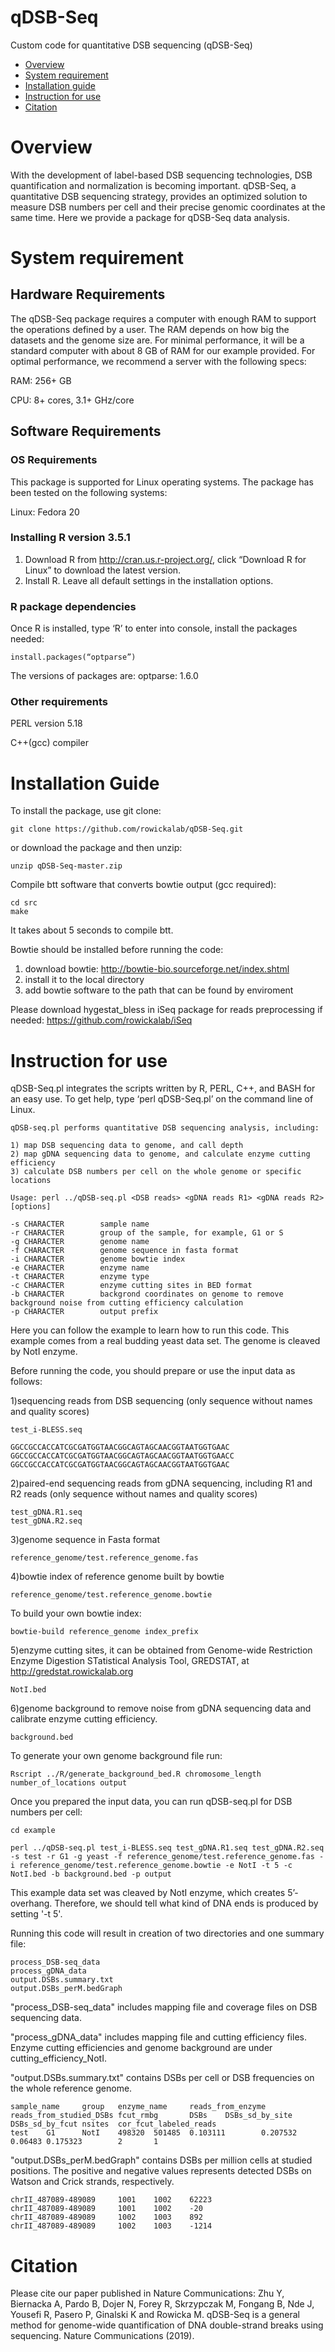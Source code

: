 # qDSB-Seq
Custom code for quantitative DSB sequencing (qDSB-Seq)

- [Overview](#Overview)
- [System requirement](#System-requirement)
- [Installation guide](#Installation-Guide)
- [Instruction for use](#Instruction-for-use)
- [Citation](#Citation)


# Overview
With the development of label-based DSB sequencing technologies, DSB quantification and normalization is becoming important. qDSB-Seq, a quantitative DSB sequencing strategy, provides an optimized solution to measure DSB numbers per cell and their precise genomic coordinates at the same time. Here we provide a package for qDSB-Seq data analysis. 

# System requirement
## Hardware Requirements
The qDSB-Seq package requires a computer with enough RAM to support the operations defined by a user. The RAM depends on how big the datasets and the genome size are. For minimal performance, it will be a standard computer with about 8 GB of RAM for our example provided. For optimal performance, we recommend a server with the following specs:

RAM: 256+ GB

CPU: 8+ cores, 3.1+ GHz/core

## Software Requirements
### OS Requirements
This package is supported for Linux operating systems. The package has been tested on the following systems:

Linux: Fedora 20

### Installing R version 3.5.1
1.	Download R from http://cran.us.r-project.org/, click “Download R for Linux” to download the latest version.
2.	Install R. Leave all default settings in the installation options.

### R package dependencies 
Once R is installed, type ‘R’ to enter into console, install the packages needed:

    install.packages(“optparse”)

The versions of packages are:
optparse: 1.6.0

### Other requirements 

PERL version 5.18

C++(gcc) compiler

# Installation Guide

To install the package, use git clone:

    git clone https://github.com/rowickalab/qDSB-Seq.git

or download the package and then unzip:

    unzip qDSB-Seq-master.zip

Compile btt software that converts bowtie output (gcc required):

    cd src
    make

It takes about 5 seconds to compile btt.

Bowtie should be installed before running the code:
1) download bowtie: http://bowtie-bio.sourceforge.net/index.shtml
2) install it to the local directory
3) add bowtie software to the path that can be found by enviroment

Please download hygestat_bless in iSeq package for reads preprocessing if needed: https://github.com/rowickalab/iSeq

# Instruction for use

qDSB-Seq.pl integrates the scripts written by R, PERL, C++, and BASH for an easy use. To get help, type ‘perl qDSB-Seq.pl’ on the command line of Linux. 

    qDSB-seq.pl performs quantitative DSB sequencing analysis, including:

    1) map DSB sequencing data to genome, and call depth
    2) map gDNA sequencing data to genome, and calculate enzyme cutting efficiency
    3) calculate DSB numbers per cell on the whole genome or specific locations

    Usage: perl ../qDSB-seq.pl <DSB reads> <gDNA reads R1> <gDNA reads R2> [options]

    -s CHARACTER        sample name
    -r CHARACTER        group of the sample, for example, G1 or S
    -g CHARACTER        genome name
    -f CHARACTER        genome sequence in fasta format
    -i CHARACTER        genome bowtie index
    -e CHARACTER        enzyme name
    -t CHARACTER        enzyme type
    -c CHARACTER        enzyme cutting sites in BED format
    -b CHARACTER        backgrond coordinates on genome to remove background noise from cutting efficiency calculation
    -p CHARACTER        output prefix

Here you can follow the example to learn how to run this code. This example comes from a real budding yeast data set. The genome is cleaved by NotI enzyme.

Before running the code, you should prepare or use the input data as follows:
 
1)sequencing reads from DSB sequencing (only sequence without names and quality scores)
    
    test_i-BLESS.seq
    
    GGCCGCCACCATCGCGATGGTAACGGCAGTAGCAACGGTAATGGTGAAC
    GGCCGCCACCATCGCGATGGTAACGGCAGTAGCAACGGTAATGGTGAACC
    GGCCGCCACCATCGCGATGGTAACGGCAGTAGCAACGGTAATGGTGAAC

2)paired-end sequencing reads from gDNA sequencing, including R1 and R2 reads (only sequence without names and quality scores)

    test_gDNA.R1.seq
    test_gDNA.R2.seq

3)genome sequence in Fasta format

    reference_genome/test.reference_genome.fas

4)bowtie index of reference genome built by bowtie

    reference_genome/test.reference_genome.bowtie

To build your own bowtie index:

    bowtie-build reference_genome index_prefix

5)enzyme cutting sites, it can be obtained from Genome-wide Restriction Enzyme Digestion STatistical Analysis Tool, GREDSTAT, at http://gredstat.rowickalab.org 
  
    NotI.bed

6)genome background to remove noise from gDNA sequencing data and calibrate enzyme cutting efficiency.
  
    background.bed
   
To generate your own genome background file run:

    Rscript ../R/generate_background_bed.R chromosome_length number_of_locations output
    
Once you prepared the input data, you can run qDSB-seq.pl for DSB numbers per cell:

    cd example

    perl ../qDSB-seq.pl test_i-BLESS.seq test_gDNA.R1.seq test_gDNA.R2.seq -s test -r G1 -g yeast -f reference_genome/test.reference_genome.fas -i reference_genome/test.reference_genome.bowtie -e NotI -t 5 -c NotI.bed -b background.bed -p output
    
This example data set was cleaved by NotI enzyme, which creates 5’-overhang. Therefore, we should tell what kind of DNA ends is produced by setting '-t 5'.

Running this code will result in creation of two directories and one summary file: 

    process_DSB-seq_data
    process_gDNA_data
    output.DSBs.summary.txt
    output.DSBs_perM.bedGraph

"process_DSB-seq_data" includes mapping file and coverage files on DSB sequencing data. 

"process_gDNA_data" includes mapping file and cutting efficiency files. Enzyme cutting efficiencies and genome background are under cutting_efficiency_NotI.

"output.DSBs.summary.txt" contains DSBs per cell or DSB frequencies on the whole reference genome.

    sample_name     group   enzyme_name     reads_from_enzyme       reads_from_studied_DSBs fcut_rmbg       DSBs    DSBs_sd_by_site DSBs_sd_by_fcut nsites  cor_fcut_labeled_reads
    test    G1      NotI    498320  501485  0.103111        0.207532        0.06483 0.175323        2       1

"output.DSBs_perM.bedGraph" contains DSBs per million cells at studied positions. The positive and negative values represents detected DSBs on Watson and Crick strands, respectively.

    chrII_487089-489089     1001    1002    62223
    chrII_487089-489089     1001    1002    -20
    chrII_487089-489089     1002    1003    892
    chrII_487089-489089     1002    1003    -1214


# Citation

Please cite our paper published in Nature Communications:
Zhu Y, Biernacka A, Pardo B, Dojer N, Forey R, Skrzypczak M, Fongang B, Nde J, Yousefi R, Pasero P, Ginalski K and Rowicka M. qDSB-Seq is a general method for genome-wide quantification of DNA double-strand breaks using sequencing. Nature Communications (2019).
